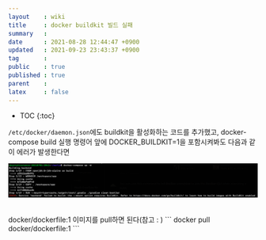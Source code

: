 ```yaml
---
layout    : wiki
title     : docker buildkit 빌드 실패
summary   : 
date      : 2021-08-28 12:44:47 +0900
updated   : 2021-09-23 23:43:37 +0900
tag       : 
public    : true
published : true
parent    : 
latex     : false
---
```

* TOC
{:toc}

`/etc/docker/daemon.json`에도 buildkit을 활성화하는 코드를 추가했고, docker-compose build 실행 명령어 앞에 DOCKER_BUILDKIT=1을 포함시켜봐도 다음과 같이 에러가 발생한다면  

![]( /wiki-img/docker-buildkit-failed-to-build/131205243-8a36e071-4c25-4857-9e93-7c81b2f1a4b7.png ) 


<br>
docker/dockerfile:1 이미지를 pull하면 된다(참고 : <https://stackoverflow.com/a/63827425>)
```
docker pull docker/dockerfile:1
```
